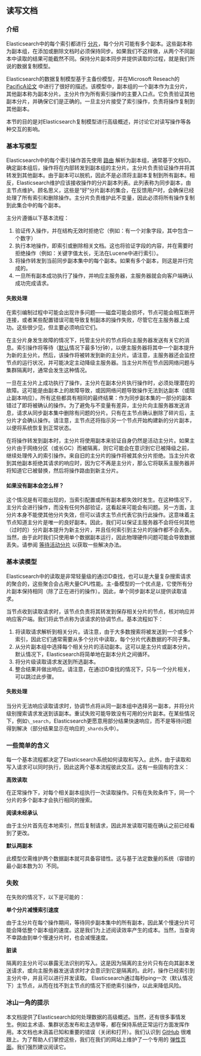 ## 读写文档

### 介绍

Elasticsearch中的每个索引都进行 [分片](../01-Getting-Started/Basic-Concepts.md#分片和副本)，每个分片可能有多个副本。这些副本称为副本组，在添加或删除文档时必须保持同步。如果我们不这样做，从两个不同副本中读取的结果可能截然不同。保持分片副本同步并提供读取的过程，就是我们所说的数据复制模型。

Elasticsearch的数据复制模型基于主备份模型，并在Microsoft Reseach的 [PacificA论文](https://www.microsoft.com/en-us/research/publication/pacifica-replication-in-log-based-distributed-storage-systems/) 中进行了很好的描述。该模型中，副本组的一个副本作为主分片，其他副本称为副本分片。主分片作为所有索引操作的主要入口点。它负责验证其他副本分片，并确保它们是正确的。一旦主分片接受了索引操作，负责将操作复制到其他副本。

本节的目的是对Elasticsearch复制模型进行高级概述，并讨论它对读写操作等各种交互的影响。

### 基本写模型

Elasticsearch中的每个索引操作首先使用 [路由](../05-Document-APIs/Index-API.md#路由) 解析为副本组，通常基于文档ID。确定副本组后，操作将在内部转发到副本组的主分片。主分片负责验证操作并将其转发到其他副本。由于副本可以脱机，因此不是必须将主副本复制到所有副本。相反，Elasticsearch维护应该接收操作的分片副本列表。此列表称为同步副本，由主节点维护。顾名思义，这些是“好”分片副本的集合，在反馈用户时，会确保已经处理了所有索引和删除操作。主分片负责维护此不变量，因此必须将所有操作复制到此集合中的每个副本。

主分片遵循以下基本流程：

1. 验证传入操作，并在结构无效时拒绝它（例如：有一个对象字段，其中包含一个数字）
2. 执行本地操作，即索引或删除相关文档。这也将验证字段的内容，并在需要时拒绝操作（例如：关键字值太长，无法在Lucene中进行索引）。
3. 将操作转发到当前同步副本集中的每个副本。如果有多个副本，则这是并行完成的。
4. 一旦所有副本成功执行了操作，并响应主服务器，主服务器就会向客户端确认成功完成请求。

#### 失败处理

在索引编制过程中可能会出现许多问题——磁盘可能会损坏，节点可能会相互断开连接，或者某些配置错误可能导致复制副本的操作失败，尽管它在主服务器上成功。这些很少见，但主要必须响应它们。

在主分片身发生故障的情况下，托管主分片的节点将向主服务器发送有关它的消息。索引操作将等待（[默认](../15-Index-Modules/README.md#动态索引设置)情况下最多1分钟），以便主服务器将其中一个副本提升为新的主分片。然后，该操作将被转发到新的主分片。请注意，主服务器还会监控节点的运行状况，并可能决定主动降级主服务器。当主分片所在节点因网络问题与集群隔离时，通常会发生这种情况。

一旦在主分片上成功执行了操作，主分片在副本分片执行操作时，必须处理潜在的故障。这可能是由副本上的故障导致，或因网络问题导致操作无法到达副本（或阻止副本响应）。所有这些都具有相同的最终结果：作为同步副本集的一部分的副本错过了即将被确认的操作。为了避免与不变量有差异，主分片向主服务器发送消息，请求从同步副本集中删除有问题的分片。只有在主节点确认删除了碎片后，主分片才会确认操作。请注意，主节点还将指示另一个节点开始构建新的分片副本，以便将系统恢复到正常状态。

在将操作转发到副本时，主分片将使用副本来验证自身仍然是活动主分片。如果主分片由于网络分区（或长GC）而被隔离，则它可能会在意识到它已被降级之前，继续处理传入的索引操作。来自旧的主分片的操作将被其余分片拒绝。当主分片收到其他副本拒绝其请求的响应时，因为它不再是主分片，那么它将联系主服务器并将知道它已被替换，然后将操作路由到新主分片。

#### 如果没有副本会怎么样？

这个情况是有可能出现的，当索引配置或所有副本都失效时发生。在这种情况下，主分片会进行操作，而没有任何外部验证，这看起来可能会有问题。另一方面，主分片本身不能使其他分片失效，但可以请求主节点代表它执行此操作。这意味着主节点知道主分片是唯一的良好副本。因此，我们可以保证主服务器不会将任何其他（过时的）分片副本提升为新主分片，并且任何索引到主分片的操作都不会丢失。当然，由于此时我们只使用单个数据副本运行，因此物理硬件问题可能会导致数据丢失。请参阅 [等待活动分片](../05-Document-APIs/Index-API.md#等待活跃分片) 以获取一些解决办法。

### 基本读模型

Elasticsearch中的读取是非常轻量级的通过ID查找，也可以是大量复杂搜索请求的聚合的，这些聚合会占用大量CPU性能。主-备模型的一个优点是，它使所有分片副本保持相同（除了正在进行的操作）。因此，单个同步副本足以提供读取请求。

当节点收到读取请求时，该节点负责将其转发到保存相关分片的节点，核对响应并响应客户端。我们将此节点称为该请求的协调节点。基本流程如下：

1. 将读取请求解析到相关分片。请注意，由于大多数搜索将被发送到一个或多个索引，因此它们通常需要从多个分片中读取，每个分片代表数据的不同子集。
2. 从分片副本组中选择每个相关分片的活动副本。这可以是主分片或副本分片。默认情况下，Elasticsearch将简单地在副本分片之间循环。
3. 将分片级读取请求发送到所选副本。
4. 整合结果并做出响应。请注意，在通过ID查找的情况下，只与一个分片相关，可以跳过此步骤。

#### 失败处理

当分片无法响应读取请求时，协调节点将从同一副本组中选择另一副本，并将分片级别搜索请求发送到该副本。重试失败可能导致没有可用的分片副本。在某些情况下，例如`\_search`，Elasticsearch更愿意用部分结果快速响应，而不是等待问题得到解决（部分结果显示在响应的`_shards`头中）。

### 一些简单的含义

每一个基本流程都决定了Elasticsearch系统如何读取和写入。此外，由于读取和写入请求可以同时执行，因此这两个基本流程彼此交互。这有一些固有的含义：

**高效读取**

​	在正常操作下，对每个相关副本组执行一次读取操作。只有在失败条件下，同一个分片的多个副本才会执行相同的搜索。

**阅读未经承认**

​	由于主分片首先在本地索引，然后复制请求，因此并发读取可能在确认之前已经看到了更改。

**默认两副本**

​	此模型仅需维护两个数据副本就可具备容错性。这与基于法定数量的系统（容错的最小副本数为3）不同。

### 失败

在失败的情况下，以下是可能的：

**单个分片减慢索引速度**

​	由于主分片在每个操作期间，等待同步副本集中的所有副本，因此某个慢速分片可能会降低整个副本组的速度。这是我们为上述阅读效率产生的成本。当然，当查询不幸路由到单个慢速分片时，也会减慢速度。

**脏读**

​	隔离的主分片可以暴露无法识别的写入。这是因为隔离的主分片只有在向其副本发送请求，或向主服务器发送请求时才会意识到它是隔离的。此时，操作已经索引到主分片中，并且可以进行并发读取。 Elasticsearch通过每秒ping一次（默认情况下）主节点，从而在找不到主节点的情况下拒绝索引操作，以此来降低风险。

### 冰山一角的提示

 本文档提供了Elasticsearch如何处理数据的高级概述。当然，还有很多事情发生。例如主术语、集群状态发布和主选举等，都在保持系统正常运行方面发挥作用。本文档也未涵盖已知和重要的错误（关闭和打开）。我们认识到 [GitHub](https://github.com/elastic/elasticsearch/issues?q=label%3Aresiliency) 很难跟上。为了帮助人们掌控这些，我们在我们的网站上维护了一个专用的 [弹性页面](https://www.elastic.co/guide/en/elasticsearch/resiliency/current/index.html)。我们强烈建议阅读它。

